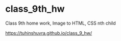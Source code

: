 # class_9th_hw
Class 9th home work, Image to HTML, CSS nth child

https://tuhinshuvra.github.io/class_9_hw/
